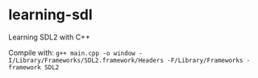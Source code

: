 # learning-sdl
Learning SDL2 with C++

Compile with: `g++ main.cpp -o window -I/Library/Frameworks/SDL2.framework/Headers -F/Library/Frameworks -framework SDL2`
